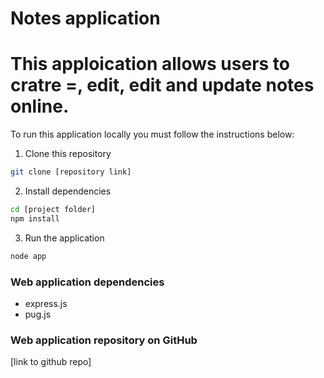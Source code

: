 #  Notes application


#  This apploication allows users to cratre =, edit, edit and update notes online.



To run this application locally you must follow the instructions below:

1. Clone this repository
```bash
git clone [repository link]
```
2. Install dependencies
```bash
cd [project folder]
npm install
```
3. Run the application
```bash
node app
```

### Web application dependencies

- express.js
- pug.js

### Web application repository on GitHub
[link to github repo]